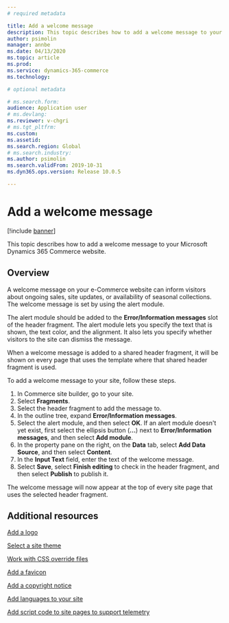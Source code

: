 ```yaml
---
# required metadata

title: Add a welcome message
description: This topic describes how to add a welcome message to your Microsoft Dynamics 365 Commerce website.
author: psimolin
manager: annbe
ms.date: 04/13/2020
ms.topic: article
ms.prod: 
ms.service: dynamics-365-commerce
ms.technology: 

# optional metadata

# ms.search.form: 
audience: Application user
# ms.devlang: 
ms.reviewer: v-chgri
# ms.tgt_pltfrm: 
ms.custom: 
ms.assetid: 
ms.search.region: Global
# ms.search.industry: 
ms.author: psimolin
ms.search.validFrom: 2019-10-31
ms.dyn365.ops.version: Release 10.0.5

---
```

# Add a welcome message


[!include [banner](includes/banner.md)]

This topic describes how to add a welcome message to your Microsoft Dynamics 365 Commerce website.

## Overview

A welcome message on your e-Commerce website can inform visitors about ongoing sales, site updates, or availability of seasonal collections. The welcome message is set by using the alert module.

The alert module should be added to the **Error/Information messages** slot of the header fragment. The alert module lets you specify the text that is shown, the text color, and the alignment. It also lets you specify whether visitors to the site can dismiss the message.

When a welcome message is added to a shared header fragment, it will be shown on every page that uses the template where that shared header fragment is used.

To add a welcome message to your site, follow these steps.

1. In Commerce site builder, go to your site.
1. Select **Fragments**.
1. Select the header fragment to add the message to.
1. In the outline tree, expand **Error/Information messages**.
1. Select the alert module, and then select **OK**. If an alert module doesn't yet exist, first select the ellipsis button (**...**) next to **Error/Information messages**, and then select **Add module**.
1. In the property pane on the right, on the **Data** tab, select **Add Data Source**, and then select **Content**.
1. In the **Input Text** field, enter the text of the welcome message.
1. Select **Save**, select **Finish editing** to check in the header fragment, and then select **Publish** to publish it. 

The welcome message will now appear at the top of every site page that uses the selected header fragment.

## Additional resources

[Add a logo](add-logo.md)

[Select a site theme](select-site-theme.md)

[Work with CSS override files](css-override-files.md)

[Add a favicon](add-favicon.md)

[Add a copyright notice](add-copyright-notice.md)

[Add languages to your site](add-languages-to-site.md)

[Add script code to site pages to support telemetry](add-telemetry.md)

